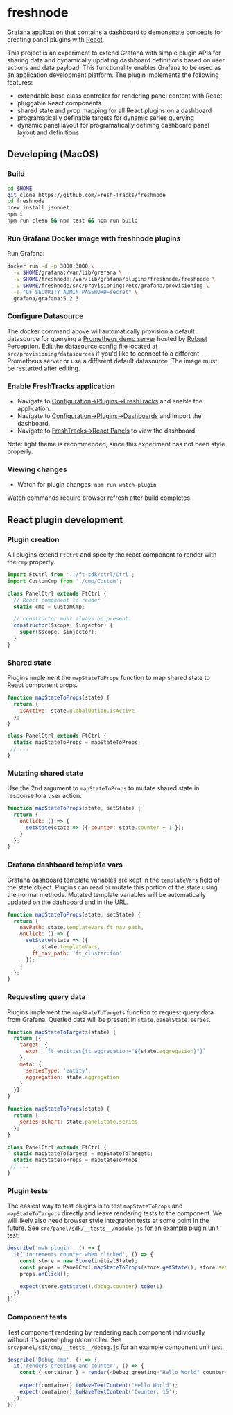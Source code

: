 # freshnode

[Grafana](https://grafana.com/) application that contains a dashboard to demonstrate concepts for creating panel plugins with [React](https://reactjs.org/).

This project is an experiment to extend Grafana with simple plugin APIs for sharing data and dynamically updating dashboard definitions based on user actions and data payload. This functionality enables Grafana to be used as an application development platform. The plugin implements the following features:  

* extendable base class controller for rendering panel content with React
* pluggable React components
* shared state and prop mapping for all React plugins on a dashboard
* programatically definable targets for dynamic series querying
* dynamic panel layout for programatically defining dashboard panel layout and definitions

## Developing (MacOS)

### Build

```bash
cd $HOME
git clone https://github.com/Fresh-Tracks/freshnode
cd freshnode
brew install jsonnet
npm i
npm run clean && npm test && npm run build
```

### Run Grafana Docker image with freshnode plugins

Run Grafana:

```bash
docker run -d -p 3000:3000 \
  -v $HOME/grafana:/var/lib/grafana \
  -v $HOME/freshnode:/var/lib/grafana/plugins/freshnode/freshnode \
  -v $HOME/freshnode/src/provisioning:/etc/grafana/provisioning \
  -e "GF_SECURITY_ADMIN_PASSWORD=secret" \
  grafana/grafana:5.2.3
```

### Configure Datasource

The docker command above will automatically provision a default datasource for querying a [Prometheus demo server](http://demo.robustperception.io:9090) hosted by [Robust Perception](https://www.robustperception.io).
Edit the datasource config file located at `src/provisioning/datasources` if you'd like to connect to a different Prometheus server
or use a different default datasource. The image must be restarted after editing.

### Enable FreshTracks application

* Navigate to [Configuration->Plugins->FreshTracks](http://localhost:3000/plugins/freshtracks-app/edit) and enable the application.
* Navigate to [Configuration->Plugins->Dashboards](http://localhost:3000/plugins/freshtracks-app/edit?tab=dashboards) and import the dashboard.
* Navigate to [FreshTracks->React Panels](http://localhost:3000/d/ft-app-node/react-panels) to view the dashboard.

Note: light theme is recommended, since this experiment has not been style properly.

### Viewing changes

* Watch for plugin changes: `npm run watch-plugin`

Watch commands require browser refresh after build completes.

## React plugin development

### Plugin creation

All plugins extend `FtCtrl` and specify the react component to render with the `cmp` property.

```javascript
import FtCtrl from '../ft-sdk/ctrl/Ctrl';
import CustomCmp from './cmp/Custom';

class PanelCtrl extends FtCtrl {
  // React component to render
  static cmp = CustomCmp;

  // constructor must always be present.
  constructor($scope, $injector) {
    super($scope, $injector);
  }
}
```

### Shared state

Plugins implement the `mapStateToProps` function to map shared state to React component props.

```javascript
function mapStateToProps(state) {
  return {
    isActive: state.globalOption.isActive
  };
}

class PanelCtrl extends FtCtrl {
  static mapStateToProps = mapStateToProps;
 // ...
}
```

### Mutating shared state

Use the 2nd argument to `mapStateToProps` to mutate shared state in response to a user action.

```javascript
function mapStateToProps(state, setState) {
  return {
    onClick: () => {
      setState(state => ({ counter: state.counter + 1 });
    }
  };
}
```

### Grafana dashboard template vars

Grafana dashboard template variables are kept in the `templateVars` field of the state object. Plugins can read or mutate this portion of the state using the normal methods. Mutated template variables will be automatically updated on the dashboard and in the URL.

```javascript
function mapStateToProps(state, setState) {
  return {
    navPath: state.templateVars.ft_nav_path,
    onClick: () => {
      setState(state => ({
        ...state.templateVars,
        ft_nav_path: 'ft_cluster:foo'
      });
    }
  };
}
```

### Requesting query data

Plugins implement the `mapStateToTargets` function to request query data from Grafana. Queried data will be present in `state.panelState.series`.

```javascript
function mapStateToTargets(state) {
  return [{
    target: {
      expr: `ft_entities{ft_aggregation="${state.aggregation}"}`
    },
    meta: {
      seriesType: 'entity',
      aggregation: state.aggregation
    }
  }];
}

function mapStateToProps(state) {
  return {
    seriesToChart: state.panelState.series
  };
}

class PanelCtrl extends FtCtrl {
  static mapStateToTargets = mapStateToTargets;
  static mapStateToProps = mapStateToProps;
 // ...
}
```

### Plugin tests

The easiest way to test plugins is to test `mapStateToProps` and `mapStateToTargets` directly and leave rendering tests to the component. We will likely also need browser style integration tests at some point in the future.
See `src/panel/sdk/__tests__/module.js` for an example plugin unit test.


```javascript
describe('mah plugin', () => {
  it('increments counter when clicked', () => {
    const store = new Store(initialState);
    const props = PanelCtrl.mapStateToProps(store.getState(), store.setState.bind(store));
    props.onClick();

    expect(store.getState().debug.counter).toBe(1);
  });
});
```

### Component tests

Test component rendering by rendering each component individually without it's parent plugin/controller.
See `src/panel/sdk/cmp/__tests__/debug.js` for an example component unit test.

```javascript
describe('Debug cmp', () => {
  it('renders greeting and counter', () => {
    const { container } = render(<Debug greeting="Hello World" counter={ 15 } />);
  
    expect(container).toHaveTextContent('Hello World');
    expect(container).toHaveTextContent('Counter: 15');
  });
});
```
